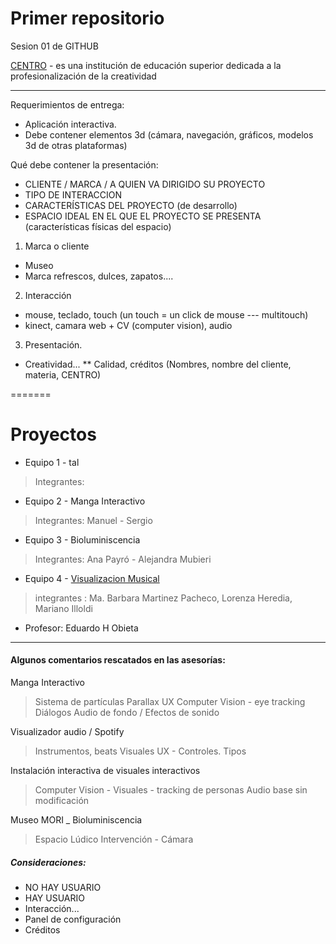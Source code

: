 # Primer repositorio
Sesion 01 de GITHUB

[CENTRO] - es una institución de educación superior dedicada a la profesionalización de la creatividad

---------------------------------------
Requerimientos de entrega:
- Aplicación interactiva.
- Debe contener elementos 3d (cámara, navegación, gráficos, modelos 3d de otras plataformas)

Qué debe contener la presentación:
- CLIENTE / MARCA / A QUIEN VA DIRIGIDO SU PROYECTO
- TIPO DE INTERACCION
- CARACTERÍSTICAS DEL PROYECTO (de desarrollo)
- ESPACIO IDEAL EN EL QUE EL PROYECTO SE PRESENTA (características físicas del espacio)

1. Marca o cliente
 - Museo
 - Marca refrescos, dulces, zapatos....

2. Interacción
 - mouse, teclado, touch (un touch = un click de mouse --- multitouch)
 - kinect, camara web + CV (computer vision), audio

3. Presentación.
 - Creatividad...
 ** Calidad, créditos (Nombres, nombre del cliente, materia, CENTRO)

=======
# Proyectos
- Equipo 1 - tal
> Integrantes:

- Equipo 2 - Manga Interactivo
> Integrantes: Manuel - Sergio

- Equipo 3 - Bioluminiscencia
> Integrantes: Ana Payró - Alejandra Mubieri

- Equipo 4 - [Visualizacion Musical]
> integrantes : Ma. Barbara Martinez Pacheco, Lorenza Heredia, Mariano Illoldi

- Profesor: Eduardo H Obieta
---------------------------------------


#### Algunos comentarios rescatados en las asesorías:

  Manga Interactivo
 > Sistema de partículas
 > Parallax
 > UX
 > Computer Vision - eye tracking
 > Diálogos
 > Audio de fondo / Efectos de sonido

Visualizador audio / Spotify
 > Instrumentos, beats
 > Visuales
 > UX - Controles. Tipos

Instalación interactiva de visuales interactivos
 > Computer Vision -
 > Visuales - tracking de personas
 > Audio base sin modificación

 Museo MORI _ Bioluminiscencia
 > Espacio Lúdico
 > Intervención -
 > Cámara

##### Consideraciones:
* NO HAY USUARIO
* HAY USUARIO
* Interacción...
* Panel de configuración
* Créditos

[CENTRO]: https://www3.centro.edu.mx/
[Visualizacion Musical]: https://github.com/SnortingPixels/VisualizadorMusicalOpenFrameworks/
